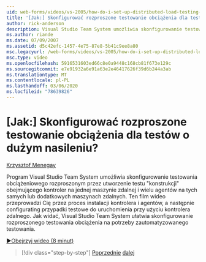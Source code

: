 ```yaml
---
uid: web-forms/videos/vs-2005/how-do-i-set-up-distributed-load-testing-for-high-volume-tests
title: '[Jak:] Skonfigurować rozproszone testowanie obciążenia dla testów o dużym nasileniu? | Microsoft Docs'
author: rick-anderson
description: Visual Studio Team System umożliwia skonfigurowanie testowania obciążeniowego rozproszonym przez utworzenie testu "konstrukcji" obejmującego kontroler na jednej maszynie zdalnej i multipl...
ms.author: riande
ms.date: 07/09/2007
ms.assetid: d5c42efc-1457-4e75-87e8-5b41c9ee8a80
msc.legacyurl: /web-forms/videos/vs-2005/how-do-i-set-up-distributed-load-testing-for-high-volume-tests
msc.type: video
ms.openlocfilehash: 5916531603ed66c8e0a9448c168cb81f673e129c
ms.sourcegitcommit: e7e91932a6e91a63e2e46417626f39d6b244a3ab
ms.translationtype: MT
ms.contentlocale: pl-PL
ms.lasthandoff: 03/06/2020
ms.locfileid: "78639826"
---
```

# <a name="how-do-i-set-up-distributed-load-testing-for-high-volume-tests"></a>[Jak:] Skonfigurować rozproszone testowanie obciążenia dla testów o dużym nasileniu?

[Krzysztof Menegay](https://twitter.com/CMenegay)

Program Visual Studio Team System umożliwia skonfigurowanie testowania obciążeniowego rozproszonym przez utworzenie testu "konstrukcji" obejmującego kontroler na jednej maszynie zdalnej i wielu agentów na tych samych lub dodatkowych maszynach zdalnych. Ten film wideo przeprowadzi Cię przez proces instalacji kontrolera i agentów, a następnie configurating przypadki testowe do uruchomienia przy użyciu kontrolera zdalnego. Jak widać, Visual Studio Team System ułatwia skonfigurowanie rozproszonego testowania obciążenia na potrzeby zautomatyzowanego testowania.

[&#9654;Obejrzyj wideo (8 minut)](https://channel9.msdn.com/Blogs/ASP-NET-Site-Videos/how-do-i-set-up-distributed-load-testing-for-high-volume-tests)

> [!div class="step-by-step"]
> [Poprzednie](how-do-i-tune-web-application-performance-with-profiling.md)
> [dalej](how-do-i-enforce-coding-standards-with-code-analysis.md)
